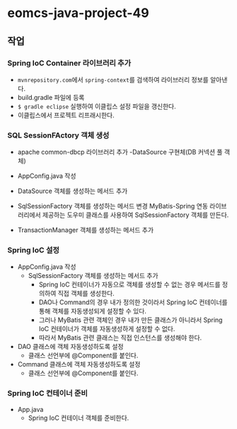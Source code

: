# eomcs-java-project-49

## 작업

### Spring IoC Container 라이브러리 추가

- `mvnrepository.com`에서 `spring-context`를 검색하여 라이브러리 정보를 알아낸다.
- build.gradle 파일에 등록
- `$ gradle eclipse` 실행하여 이클립스 설정 파일을 갱신한다.
- 이클립스에서 프로젝트 리프래시한다.

### SQL SessionFActory 객체 생성

- apache common-dbcp 라이브러리 추가
    -DataSource 구현체(DB 커넥션 풀 객체)
- AppConfig.java 작성
- DataSource 객체를 생성하는 메서드 추가

- SqlSessionFactory 객체를 생성하는 메서드 변경
    MyBatis-Spring 연동 라이브러리에서 제공하는 도우미 클래스를 사용하여 SqlSessionFactory 객체를 만든다.
- TransactionManager 객체를 생성하는 메서드 추가

### Spring IoC 설정

- AppConfig.java 작성
    - SqlSessionFactory 객체를 생성하는 메서드 추가
        - Spring IoC 컨테이너가 자동으로 객체를 생성할 수 없는 경우 메서드를 정의하여 직접 객체를 생성한다.
        - DAO나 Command의 경우 내가 정의한 것이라서 Spring IoC 컨테이너를 통해 
        객체를 자동생성되게 설정할 수 있다.
        - 그러나 MyBatis 관련 객체인 경우 내가 만든 클래스가 아니라서 
        Spring IoC 컨테이너가 객체를 자동생성하게 설정할 수 없다.
        - 따라서 MyBatis 관련 클래스는 직접 인스턴스를 생성해야 한다. 
- DAO 클래스에 객체 자동생성하도록 설정
    - 클래스 선언부에 @Component를 붙인다.
- Command 클래스에 객체 자동생성하도록 설정
    - 클래스 선언부에 @Component를 붙인다.

### Spring IoC 컨테이너 준비

- App.java
    - Spring IoC 컨테이너 객체를 준비한다.
